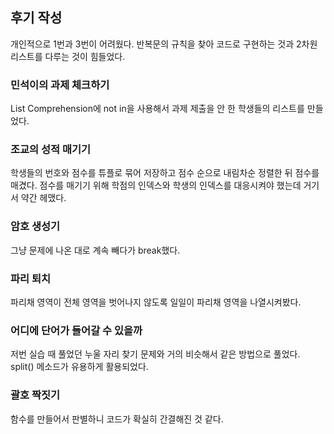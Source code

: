 ## 후기 작성
개인적으로 1번과 3번이 어려웠다.
반복문의 규칙을 찾아 코드로 구현하는 것과
2차원 리스트를 다루는 것이 힘들었다.
### 민석이의 과제 체크하기
List Comprehension에 not in을 사용해서 과제 제출을 안 한 학생들의 리스트를 만들었다.
### 조교의 성적 매기기
학생들의 번호와 점수를 튜플로 묶어 저장하고 점수 순으로 내림차순 정렬한 뒤 점수를 매겼다.
점수를 매기기 위해 학점의 인덱스와 학생의 인덱스를 대응시켜야 했는데 거기서 약간 헤맸다.
### 암호 생성기
그냥 문제에 나온 대로 계속 빼다가 break했다.
### 파리 퇴치
파리채 영역이 전체 영역을 벗어나지 않도록 일일이 파리채 영역을 나열시켜봤다.
### 어디에 단어가 들어갈 수 있을까
저번 실습 때 풀었던 누울 자리 찾기 문제와 거의 비슷해서 같은 방법으로 풀었다.
split() 메소드가 유용하게 활용되었다.
### 괄호 짝짓기
함수를 만들어서 판별하니 코드가 확실히 간결해진 것 같다.